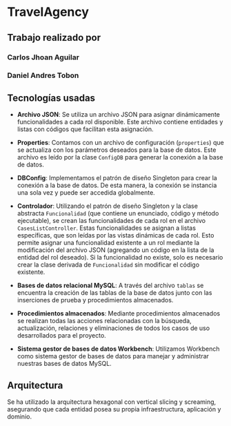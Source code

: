 # TravelAgency

## Trabajo realizado por
### Carlos Jhoan Aguilar 
### Daniel Andres Tobon

## Tecnologías usadas

- **Archivo JSON**: Se utiliza un archivo JSON para asignar dinámicamente funcionalidades a cada rol disponible. Este archivo contiene entidades y listas con códigos que facilitan esta asignación.

- **Properties**: Contamos con un archivo de configuración (`properties`) que se actualiza con los parámetros deseados para la base de datos. Este archivo es leído por la clase `ConfigDB` para generar la conexión a la base de datos.

- **DBConfig**: Implementamos el patrón de diseño Singleton para crear la conexión a la base de datos. De esta manera, la conexión se instancia una sola vez y puede ser accedida globalmente.

- **Controlador**: Utilizando el patrón de diseño Singleton y la clase abstracta `Funcionalidad` (que contiene un enunciado, código y método ejecutable), se crean las funcionalidades de cada rol en el archivo `CasesListController`. Estas funcionalidades se asignan a listas específicas, que son leídas por las vistas dinámicas de cada rol. Esto permite asignar una funcionalidad existente a un rol mediante la modificación del archivo JSON (agregando un código en la lista de la entidad del rol deseado). Si la funcionalidad no existe, solo es necesario crear la clase derivada de `Funcionalidad` sin modificar el código existente.

- **Bases de datos relacional MySQL**: A través del archivo `tablas` se encuentra la creación de las tablas de la base de datos junto con las inserciones de prueba y procedimientos almacenados.

- **Procedimientos almacenados**: Mediante procedimientos almacenados se realizan todas las acciones relacionadas con la búsqueda, actualización, relaciones y eliminaciones de todos los casos de uso desarrollados para el proyecto.

- **Sistema gestor de bases de datos Workbench**: Utilizamos Workbench como sistema gestor de bases de datos para manejar y administrar nuestras bases de datos MySQL.

## Arquitectura

Se ha utilizado la arquitectura hexagonal con vertical slicing y screaming, asegurando que cada entidad posea su propia infraestructura, aplicación y dominio.
